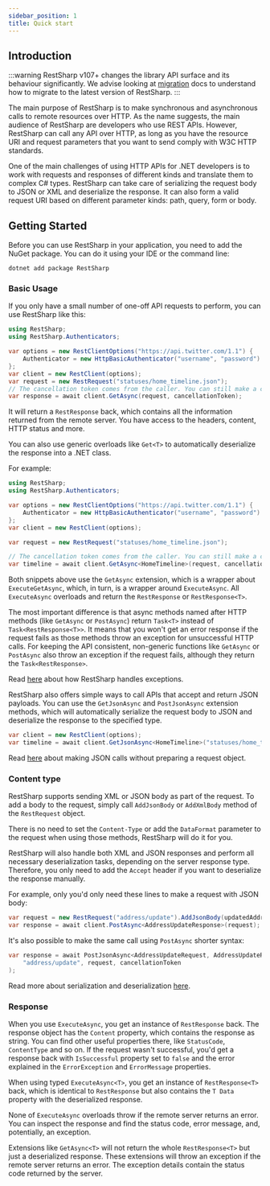 ```yaml
---
sidebar_position: 1
title: Quick start
---
```


## Introduction

:::warning
RestSharp v107+ changes the library API surface and its behaviour significantly. We advise looking at [migration](/migration) docs to understand how to migrate to the latest version of RestSharp.
:::

The main purpose of RestSharp is to make synchronous and asynchronous calls to remote resources over HTTP. As the name suggests, the main audience of RestSharp are developers who use REST APIs. However, RestSharp can call any API over HTTP, as long as you have the resource URI and request parameters that you want to send comply with W3C HTTP standards.

One of the main challenges of using HTTP APIs for .NET developers is to work with requests and responses of different kinds and translate them to complex C# types. RestSharp can take care of serializing the request body to JSON or XML and deserialize the response. It can also form a valid request URI based on different parameter kinds: path, query, form or body.

## Getting Started

Before you can use RestSharp in your application, you need to add the NuGet package. You can do it using your IDE or the command line:

```
dotnet add package RestSharp
```

### Basic Usage

If you only have a small number of one-off API requests to perform, you can use RestSharp like this:

```csharp
using RestSharp;
using RestSharp.Authenticators;

var options = new RestClientOptions("https://api.twitter.com/1.1") {
    Authenticator = new HttpBasicAuthenticator("username", "password")
};
var client = new RestClient(options);
var request = new RestRequest("statuses/home_timeline.json");
// The cancellation token comes from the caller. You can still make a call without it.
var response = await client.GetAsync(request, cancellationToken);
```

It will return a `RestResponse` back, which contains all the information returned from the remote server.
You have access to the headers, content, HTTP status and more.

You can also use generic overloads like `Get<T>` to automatically deserialize the response into a .NET class.

For example:

```csharp
using RestSharp;
using RestSharp.Authenticators;

var options = new RestClientOptions("https://api.twitter.com/1.1") {
    Authenticator = new HttpBasicAuthenticator("username", "password")
};
var client = new RestClient(options);

var request = new RestRequest("statuses/home_timeline.json");

// The cancellation token comes from the caller. You can still make a call without it.
var timeline = await client.GetAsync<HomeTimeline>(request, cancellationToken);
```

Both snippets above use the `GetAsync` extension, which is a wrapper about `ExecuteGetAsync`, which, in turn, is a wrapper around `ExecuteAsync`.
All `ExecuteAsync` overloads and return the `RestResponse` or `RestResponse<T>`.

The most important difference is that async methods named after HTTP methods (like `GetAsync` or `PostAsync`) return `Task<T>` instead of `Task<RestResponse<T>>`. It means that you won't get an error response if the request fails as those methods throw an exception for unsuccessful HTTP calls. For keeping the API consistent, non-generic functions like `GetAsync` or `PostAsync` also throw an exception if the request fails, although they return the `Task<RestResponse>`.

Read [here](advanced/error-handling.md) about how RestSharp handles exceptions.

RestSharp also offers simple ways to call APIs that accept and return JSON payloads. You can use the `GetJsonAsync` and `PostJsonAsync` extension methods, which will automatically serialize the request body to JSON and deserialize the response to the specified type.

```csharp
var client = new RestClient(options);
var timeline = await client.GetJsonAsync<HomeTimeline>("statuses/home_timeline.json", cancellationToken);
```

Read [here](usage/usage.md#json-requests) about making JSON calls without preparing a request object.

### Content type

RestSharp supports sending XML or JSON body as part of the request. To add a body to the request, simply call `AddJsonBody` or `AddXmlBody` method of the `RestRequest` object.

There is no need to set the `Content-Type` or add the `DataFormat` parameter to the request when using those methods, RestSharp will do it for you.

RestSharp will also handle both XML and JSON responses and perform all necessary deserialization tasks, depending on the server response type. Therefore, you only need to add the `Accept` header if you want to deserialize the response manually.

For example, only you'd only need these lines to make a request with JSON body:

```csharp
var request = new RestRequest("address/update").AddJsonBody(updatedAddress);
var response = await client.PostAsync<AddressUpdateResponse>(request);
```

It's also possible to make the same call using `PostAsync` shorter syntax:

```csharp
var response = await PostJsonAsync<AddressUpdateRequest, AddressUpdateResponse>(
    "address/update", request, cancellationToken
);
```

Read more about serialization and deserialization [here](advanced/serialization.md).

### Response

When you use `ExecuteAsync`, you get an instance of `RestResponse` back. The response object has the `Content` property, which contains the response as string. You can find other useful properties there, like `StatusCode`, `ContentType` and so on. If the request wasn't successful, you'd get a response back with `IsSuccessful` property set to `false` and the error explained in the `ErrorException` and `ErrorMessage` properties.

When using typed `ExecuteAsync<T>`, you get an instance of `RestResponse<T>` back, which is identical to `RestResponse` but also contains the `T Data` property with the deserialized response.

None of `ExecuteAsync` overloads throw if the remote server returns an error. You can inspect the response and find the status code, error message, and, potentially, an exception.

Extensions like `GetAsync<T>` will not return the whole `RestResponse<T>` but just a deserialized response. These extensions will throw an exception if the remote server returns an error. The exception details contain the status code returned by the server.
